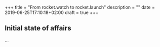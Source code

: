 +++
title = "From rocket.watch to rocket.launch"
description = ""
date = 2019-06-25T17:10:18+02:00
draft = true
+++

## Initial state of affairs

...
